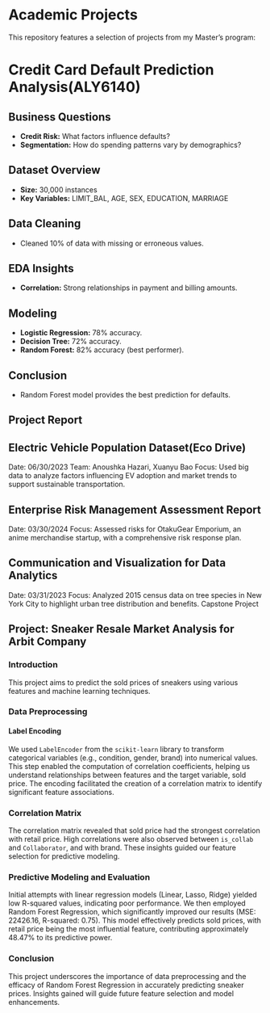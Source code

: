 # Academic Projects
This repository features a selection of projects from my Master’s program:

# Credit Card Default Prediction Analysis(ALY6140)

## Business Questions
- **Credit Risk:** What factors influence defaults?
- **Segmentation:** How do spending patterns vary by demographics?
## Dataset Overview
- **Size:** 30,000 instances
- **Key Variables:** LIMIT_BAL, AGE, SEX, EDUCATION, MARRIAGE
## Data Cleaning
- Cleaned 10% of data with missing or erroneous values.
## EDA Insights
- **Correlation:** Strong relationships in payment and billing amounts.
## Modeling
- **Logistic Regression:** 78% accuracy.
- **Decision Tree:** 72% accuracy.
- **Random Forest:** 82% accuracy (best performer).

## Conclusion
- Random Forest model provides the best prediction for defaults.

## Project Report
## Electric Vehicle Population Dataset(Eco Drive)
Date: 06/30/2023
Team: Anoushka Hazari, Xuanyu Bao
Focus: Used big data to analyze factors influencing EV adoption and market trends to support sustainable transportation.

## Enterprise Risk Management Assessment Report

Date: 03/30/2024
Focus: Assessed risks for OtakuGear Emporium, an anime merchandise startup, with a comprehensive risk response plan.

## Communication and Visualization for Data Analytics

Date: 03/31/2023
Focus: Analyzed 2015 census data on tree species in New York City to highlight urban tree distribution and benefits.
Capstone Project

## Project: Sneaker Resale Market Analysis for Arbit Company

### Introduction
This project aims to predict the sold prices of sneakers using various features and machine learning techniques.

### Data Preprocessing

#### Label Encoding
We used `LabelEncoder` from the `scikit-learn` library to transform categorical variables (e.g., condition, gender, brand) into numerical values. This step enabled the computation of correlation coefficients, helping us understand relationships between features and the target variable, sold price. The encoding facilitated the creation of a correlation matrix to identify significant feature associations.

### Correlation Matrix
The correlation matrix revealed that sold price had the strongest correlation with retail price. High correlations were also observed between `is_collab` and `Collaborator`, and with brand. These insights guided our feature selection for predictive modeling.

### Predictive Modeling and Evaluation
Initial attempts with linear regression models (Linear, Lasso, Ridge) yielded low R-squared values, indicating poor performance. We then employed Random Forest Regression, which significantly improved our results (MSE: 22426.16, R-squared: 0.75). This model effectively predicts sold prices, with retail price being the most influential feature, contributing approximately 48.47% to its predictive power.

### Conclusion
This project underscores the importance of data preprocessing and the efficacy of Random Forest Regression in accurately predicting sneaker prices. Insights gained will guide future feature selection and model enhancements.
